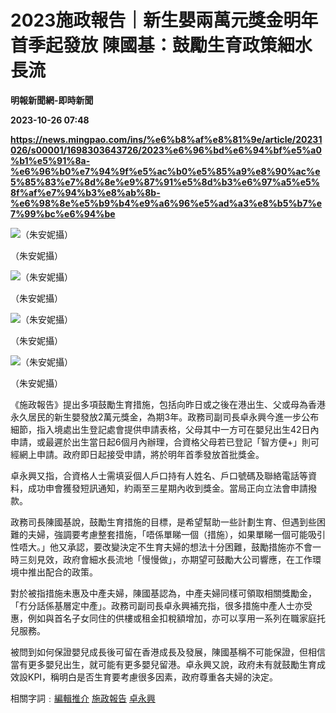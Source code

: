 # 2023施政報告｜新生嬰兩萬元獎金明年首季起發放 陳國基：鼓勵生育政策細水長流
**明報新聞網-即時新聞**

**2023-10-26 07:48**

**https://news.mingpao.com/ins/%e6%b8%af%e8%81%9e/article/20231026/s00001/1698303643726/2023%e6%96%bd%e6%94%bf%e5%a0%b1%e5%91%8a-%e6%96%b0%e7%94%9f%e5%ac%b0%e5%85%a9%e8%90%ac%e5%85%83%e7%8d%8e%e9%87%91%e5%8d%b3%e6%97%a5%e5%8f%af%e7%94%b3%e8%ab%8b-%e6%98%8e%e5%b9%b4%e9%a6%96%e5%ad%a3%e8%b5%b7%e7%99%bc%e6%94%be**

![（朱安妮攝）](https://fs.mingpao.com/ins/20231026/s00001/2c67cba7c382b5dcd752d1740a52514f.jpg)

（朱安妮攝）

![（朱安妮攝）](https://fs.mingpao.com/ins/20231026/s00001/2daef175eeadda6fb2cdb89b0c26af19.jpg)

（朱安妮攝）

![（朱安妮攝）](https://fs.mingpao.com/ins/20231026/s00001/2db18042e3e0ef92505da19902bdc104.jpg)

（朱安妮攝）

![（朱安妮攝）](https://fs.mingpao.com/ins/20231026/s00001/2db371ce00569c106c84ba518aff7b35.jpg)

（朱安妮攝）

《施政報告》提出多項鼓勵生育措施，包括向昨日或之後在港出生、父或母為香港永久居民的新生嬰發放2萬元獎金，為期3年。政務司副司長卓永興今進一步公布細節，指入境處出生登記處會提供申請表格，父母其中一方可在嬰兒出生42日內申請，或最遲於出生當日起6個月內辦理，合資格父母若已登記「智方便+」則可經網上申請。政府即日起接受申請，將於明年首季發放首批獎金。

卓永興又指，合資格人士需填妥個人戶口持有人姓名、戶口號碼及聯絡電話等資料，成功申會獲發短訊通知，約兩至三星期內收到獎金。當局正向立法會申請撥款。

政務司長陳國基說，鼓勵生育措施的目標，是希望幫助一些計劃生育、但遇到些困難的夫婦，強調要考慮整套措施，「唔係單睇一個（措施），如果單睇一個可能吸引性唔大。」他又承認，要改變決定不生育夫婦的想法十分困難，鼓勵措施亦不會一時三刻見效，政府會細水長流地「慢慢做」，亦期望可鼓勵大公司響應，在工作環境中推出配合的政策。

對於被指措施未惠及中產夫婦，陳國基認為，中產夫婦同樣可領取相關獎勵金，「冇分話係基層定中產」。政務司副司長卓永興補充指，很多措施中產人士亦受惠，例如與首名子女同住的供樓或租金扣稅額增加，亦可以享用一系列在職家庭托兒服務。

被問到如何保證嬰兒成長後可留在香港成長及發展，陳國基稱不可能保證，但相信當有更多嬰兒出生，就可能有更多嬰兒留港。卓永興又說，政府未有就鼓勵生育成效設KPI，稱明白是否生育要考慮很多因素，政府尊重各夫婦的決定。

相關字詞﹕[編輯推介](https://news.mingpao.com/ins/%e6%b8%af%e8%81%9e/article/20231026/s00001/php/search2.php?pnssection=all&inssection=all&searchtype=A&keywords=%E7%B7%A8%E8%BC%AF%E6%8E%A8%E4%BB%8B) [施政報告](https://news.mingpao.com/ins/%e6%b8%af%e8%81%9e/article/20231026/s00001/php/search2.php?pnssection=all&inssection=all&searchtype=A&keywords=%E6%96%BD%E6%94%BF%E5%A0%B1%E5%91%8A) [卓永興](https://news.mingpao.com/ins/%e6%b8%af%e8%81%9e/article/20231026/s00001/php/search2.php?pnssection=all&inssection=all&searchtype=A&keywords=%E5%8D%93%E6%B0%B8%E8%88%88)